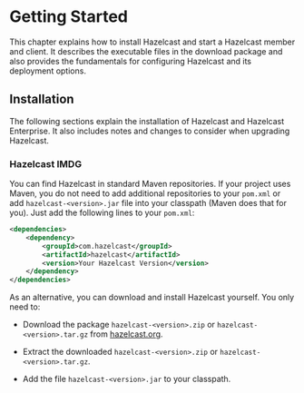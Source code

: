 # Getting Started

This chapter explains how to install Hazelcast and start a Hazelcast member and client. It describes the executable files in the download package and also provides the fundamentals for configuring Hazelcast and its deployment options.


## Installation

The following sections explain the installation of Hazelcast and Hazelcast Enterprise. It also includes notes and changes to consider when upgrading Hazelcast.


### Hazelcast IMDG

You can find Hazelcast in standard Maven repositories. If your project uses Maven, you do not need to add 
additional repositories to your `pom.xml` or add `hazelcast-<version>.jar` file into your 
classpath (Maven does that for you). Just add the following lines to your `pom.xml`:

```xml
<dependencies>
	<dependency>
		<groupId>com.hazelcast</groupId>
		<artifactId>hazelcast</artifactId>
		<version>Your Hazelcast Version</version>
	</dependency>
</dependencies>
```
As an alternative, you can download and install Hazelcast yourself. You only need to:

- Download the package `hazelcast-<version>.zip` or `hazelcast-<version>.tar.gz` from 
<a 
href="http://hazelcast.org/download/" target="_blank">hazelcast.org</a>.

- Extract the downloaded `hazelcast-<version>.zip` or `hazelcast-<version>.tar.gz`.

- Add the file `hazelcast-<version>.jar` to your classpath.

